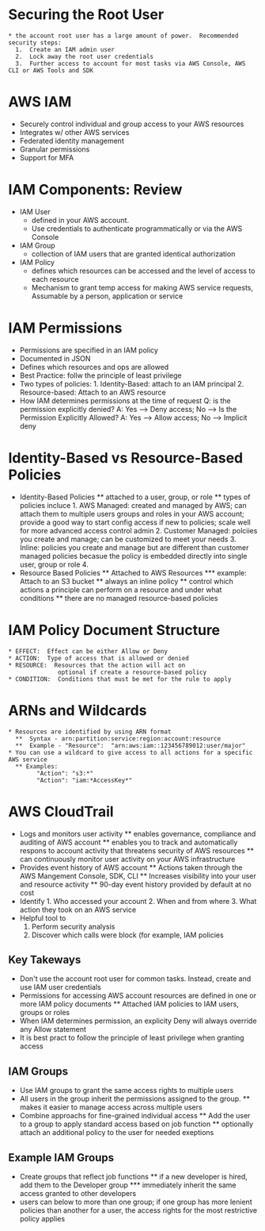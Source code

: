 
# Securing the Root User
    * the account root user has a large amount of power.  Recommended security steps:
      1.  Create an IAM admin user
      2.  Lock away the root user credentials
      3.  Further access to account for most tasks via AWS Console, AWS CLI or AWS Tools and SDK
      

# AWS IAM
  * Securely control individual and group access to your AWS resources
  * Integrates w/ other AWS services
  * Federated identity management
  * Granular permissions
  * Support for MFA


# IAM Components:  Review
  * IAM User
      - defined in your AWS account.  
      - Use credentials to authenticate programmatically or via the AWS Console
  * IAM Group
      - collection of IAM users that are granted identical authorization
  * IAM Policy
      - defines which resources can be accessed and the level of access to each resource
      - Mechanism to grant temp access for making AWS service requests, Assumable by a person, application or service

# IAM Permissions
  * Permissions are specified in an IAM policy
  * Documented in JSON
  * Defines which resources and ops are allowed
  * Best Practice:  follw the principle of least privilege
  * Two types of policies:
        1.  Identity-Based:  attach to an IAM principal
        2.  Resource-based:  Attach to an AWS resource
  * How IAM determines permissions at the time of request
        Q:  is the permission explicitly denied?
        A:  Yes --> Deny access;  No --> Is the Permission Explicitly Allowed?
        A:  Yes --> Allow access; No --> Implicit deny

# Identity-Based vs Resource-Based Policies
  * Identity-Based Policies
      ** attached to a user, group, or role
      ** types of policies incluce
            1.  AWS Managed: created and managed by AWS; can attach them to multiple users groups and roles in your AWS account; provide a good way to start config access if new to policies; scale well for more advanced access control admin
            2.  Customer Managed:  polciies you create and manage; can be customized to meet your needs
            3.  Inline:  policies you create and manage but are different than customer managed policies becasue the policy is embedded directly into single user, group or role
            4.  
  * Resource Based Policies
      ** Attached to AWS Resources 
          *** example:  Attach to an S3 bucket
      ** always an inline policy
      ** control which actions a principle can perform on a resource and under what conditions
      ** there are no managed resource-based policies
      
# IAM Policy Document Structure
    * EFFECT:  Effect can be either Allow or Deny
    * ACTION:  Type of access that is allowed or denied
    * RESOURCE:  Resources that the action will act on
                  optional if create a resource-based policy
    * CONDITION:  Conditions that must be met for the rule to apply
    
    
# ARNs and Wildcards
    * Resources are identified by using ARN format
      **  Syntax - arn:partition:service:region:account:resource
      **  Example - "Resource":  "arn:aws:iam::123456789012:user/major"
    * You can use a wildcard to give access to all actions for a specific AWS service
      ** Examples:  
            "Action": "s3:*"
            "Action": "iam:*AccessKey*"

  
  
#  AWS CloudTrail
   * Logs and monitors user activity
         ** enables governance, compliance and auditing of AWS account
         ** enables you to track and automatically respons to account activity that threatens security of AWS resources
         ** can continuously monitor user activity on your AWS infrastructure
   * Provides event history of AWS account
        ** Actions taken through the AWS Mangement Console, SDK, CLI
        ** Increases visibility into your user and resource activity
        ** 90-day event history provided by default at no cost
   * Identify
         1.  Who accessed your account
         2.  When and from where
         3.  What action they took on an AWS service
   *  Helpful tool to
         1.  Perform security analysis
         2.  Discover which calls were block (for example, IAM policies


## Key Takeways
   * Don't use the account root user for common tasks.  Instead, create and use IAM user credentials
   * Permissions for accessing AWS account resources are defined in one or more IAM policy documents
         ** Attached IAM policies to IAM users, groups or roles
   * When IAM determines permission, an explicity Deny will always override any Allow statement
   * It is best pract to follow the principle of least privilege when granting access


## IAM Groups
   * Use IAM groups to grant the same access rights to multiple users
   * All users in the group inherit the permissions assigned to the group.
         ** makes it easier to manage access across multiple users
   * Combine approachs for fine-grained individual access
         ** Add the user to a group to apply standard access based on job function
         ** optionally attach an additional policy to the user for needed exeptions
         
## Example IAM Groups
   * Create groups that reflect job functions
      ** if a new developer is hired, add them to the Developer group
         *** immediately inherit the same access granted to other developers
   * users can below to more than one group; if one group has more lenient policies than another for a user, the access rights for the most restrictive policy applies
      
